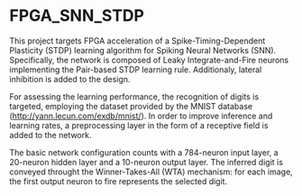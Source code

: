 # FPGA_SNN_STDP
This project targets FPGA acceleration of a Spike-Timing-Dependent Plasticity (STDP) learning algorithm for Spiking Neural Networks (SNN). Specifically, the network is composed of Leaky Integrate-and-Fire neurons implementing the Pair-based STDP learning rule. Additionaly, lateral inhibition is added to the design.

For assessing the learning performance, the recognition of digits is targeted, employing the dataset provided by the MNIST database (http://yann.lecun.com/exdb/mnist/). In order to improve inference and learning rates, a preprocessing layer in the form of a receptive field is added to the network. 

The basic network configuration counts with a 784-neuron input layer, a 20-neuron hidden layer and a 10-neuron output layer. The inferred digit is conveyed throught the Winner-Takes-All (WTA) mechanism: for each image, the first output neuron to fire represents the selected digit.
